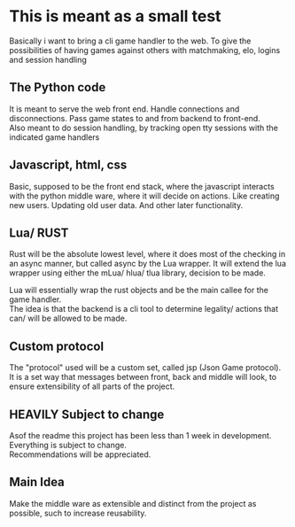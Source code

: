 # This is meant as a small test

Basically i want to bring a cli game handler to the web. To give the possibilities of having games against others with matchmaking, elo, logins and session handling

## The Python code

It is meant to serve the web front end. Handle connections and disconnections. Pass game states to and from backend to front-end.  
Also meant to do session handling, by tracking open tty sessions with the indicated game handlers

## Javascript, html, css

Basic, supposed to be the front end stack, where the javascript interacts with the python middle ware, where it will decide on actions. Like creating new users. Updating old user data. And other later functionality.  

## Lua/ RUST

Rust will be the absolute lowest level, where it does most of the checking in an async manner, but called async by the Lua wrapper. It will extend the lua wrapper using either the mLua/ hlua/ tlua library, decision to be made.  

Lua will essentially wrap the rust objects and be the main callee for the game handler.  
The idea is that the backend is a cli tool to determine legality/ actions that can/ will be allowed to be made.  

## Custom protocol

The "protocol" used will be a custom set, called jsp (Json Game protocol).  
It is a set way that messages between front, back and middle will look, to ensure extensibility of all parts of the project.  

## HEAVILY Subject to change
Asof the readme this project has been less than 1 week in development. Everything is subject to change.  
Recommendations will be appreciated.  

## Main Idea
Make the middle ware as extensible and distinct from the project as possible, such to increase reusability.
